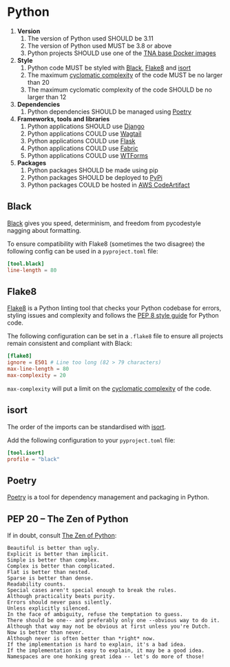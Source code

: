 # Python

1. **Version**
    1. The version of Python used SHOULD be 3.11
    1. The version of Python used MUST be 3.8 or above
    1. Python projects SHOULD use one of the [TNA base Docker images](../../resources/docker-images/)
1. **Style**
    1. Python code MUST be styled with [Black](#black), [Flake8](#flake8) and [isort](#isort)
    1. The maximum [cyclomatic complexity](https://en.wikipedia.org/wiki/Cyclomatic_complexity) of the code MUST be no larger than 20
    1. The maximum cyclomatic complexity of the code SHOULD be no larger than 12
1. **Dependencies**
    1. Python dependencies SHOULD be managed using [Poetry](#poetry)
1. **Frameworks, tools and libraries**
    1. Python applications SHOULD use [Django](https://www.djangoproject.com/)
    1. Python applications COULD use [Wagtail](https://wagtail.org/)
    1. Python applications COULD use [Flask](https://flask.palletsprojects.com/)
    1. Python applications COULD use [Fabric](https://www.fabfile.org/)
    1. Python applications COULD use [WTForms](https://wtforms.readthedocs.io/)
1. **Packages**
    1. Python packages SHOULD be made using pip
    1. Python packages SHOULD be deployed to [PyPi](../../third-party/pypi/)
    1. Python packages COULD be hosted in [AWS CodeArtifact](https://aws.amazon.com/codeartifact/)

## Black

[Black](https://black.readthedocs.io/en/stable/) gives you speed, determinism, and freedom from pycodestyle nagging about formatting.

To ensure compatibility with Flake8 (sometimes the two disagree) the following config can be used in a `pyproject.toml` file:

```toml
[tool.black]
line-length = 80
```

## Flake8

[Flake8](https://flake8.pycqa.org/en/latest/) is a Python linting tool that checks your Python codebase for errors, styling issues and complexity and follows the [PEP 8 style guide](https://peps.python.org/pep-0008/) for Python code.

The following configuration can be set in a `.flake8` file to ensure all projects remain consistent and compliant with Black:

```toml
[flake8]
ignore = E501 # Line too long (82 > 79 characters)
max-line-length = 80
max-complexity = 20
```

`max-complexity` will put a limit on the [cyclomatic complexity](https://en.wikipedia.org/wiki/Cyclomatic_complexity) of the code.

## isort

The order of the imports can be standardised with [isort](https://pycqa.github.io/isort/).

Add the following configuration to your `pyproject.toml` file:

```toml
[tool.isort]
profile = "black"
```

## Poetry

[Poetry](https://python-poetry.org/) is a tool for dependency management and packaging in Python.

## PEP 20 – The Zen of Python

If in doubt, consult [The Zen of Python](https://peps.python.org/pep-0020/):

```
Beautiful is better than ugly.
Explicit is better than implicit.
Simple is better than complex.
Complex is better than complicated.
Flat is better than nested.
Sparse is better than dense.
Readability counts.
Special cases aren't special enough to break the rules.
Although practicality beats purity.
Errors should never pass silently.
Unless explicitly silenced.
In the face of ambiguity, refuse the temptation to guess.
There should be one-- and preferably only one --obvious way to do it.
Although that way may not be obvious at first unless you're Dutch.
Now is better than never.
Although never is often better than *right* now.
If the implementation is hard to explain, it's a bad idea.
If the implementation is easy to explain, it may be a good idea.
Namespaces are one honking great idea -- let's do more of those!
```

